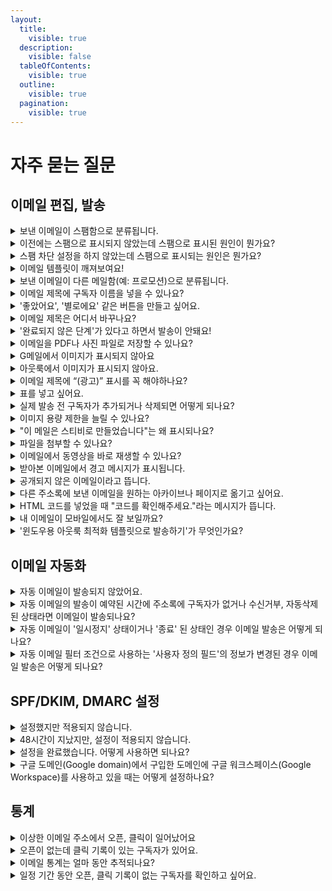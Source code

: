 ```yaml
---
layout:
  title:
    visible: true
  description:
    visible: false
  tableOfContents:
    visible: true
  outline:
    visible: true
  pagination:
    visible: true
---
```


# 자주 묻는 질문

## 이메일 편집, 발송 <a href="#id" id="id"></a>

<details>

<summary>보낸 이메일이 스팸함으로 분류됩니다.</summary>

#### 수신서비스(예: G메일, 네이버, 기업메일 등)에서는 이메일 수신자에게 스팸성 이메일이 발송되지 않도록 자체 스팸 필터 시스템을 운영하고 있습니다.  <a href="#spam" id="spam"></a>

시스템에서 제공하는 필터가 아니더라도 이메일 수신자가 자신의 계정에 설정한 별도의 스팸 필터에 걸리는 경우에도 이메일이 스팸으로 분류되기도 합니다.

스팸으로 분류되는 이유는 수신서비스에 따라 다르고 원인이 다양하기 때문에 정확히 파악하는 것은 어렵지만 일반적으로 아래의 이유로 스팸으로 분류됩니다.

1. 발신 주소와 수신 주소를 동일하게 설정했습니다.
2. 발신 주소로 사용하는 도메인이 의심스러운 도메인으로 판단됐습니다.
3. 이메일의 제목 또는 내용 등 자체 정책에 따라 이메일을 스팸으로 판단했습니다.

2는 SPF, DKIM, DMARC 설정을 하는 것을 추천합니다. 3은 수신 서비스의 정책에 따라 처리된 부분이기 때문에 수신 서비스의 이메일 관리자에게 문의하면 가장 빠르게 원인을 파악할 수 있습니다.

스팸으로 표시되는 비율을 줄일 수 있는 다른 방법이 궁금하다면 아래 글도 참고해보세요.

[prevent-email-spam-marking.md](../tip/overview/prevent-email-spam-marking.md "mention")

</details>

<details>

<summary>이전에는 스팸으로 표시되지 않았는데 스팸으로 표시된 원인이 뭔가요?</summary>

수신자의 최근 스팸 메일 수신 차단 설정이 변경됐거나 사용하고 있는 메일 서비스(예: @naver.com, @gmail.com 등)의 스팸 판단 정책이 변경됐기 때문일 수 있습니다. 또는 이메일의 제목, 내용 등이 이메일 수신 서비스의 스팸 필터 점검 기준에 따라 스팸성 메일로 판단됐기 때문일 수 있습니다.\
\
따라서 이메일의 내용을 수정하거나 수신자의 스팸 메일 수신 설정을 확인해보는 것이 좋습니다.\
\*내가 자주 사용하는 발신자 이메일 주소를 구독자가 자신이 사용하는 메일 서비스(예: 네이버, G메일, 그룹 메일 등)의 '주소록'에 추가하면 스팸 메일로 분류될 확률이 낮아집니다. 따라서 구독자에게 자주 사용하는 발신자 이메일 주소를 '주소록'에 추가할 수 있도록 안내해주면 스팸 메일함으로 분류되는 것을 방지할 수 있습니다.

</details>

<details>

<summary>스팸 차단 설정을 하지 않았는데 스팸으로 표시되는 원인은 뭔가요?</summary>

개인의 스팸 차단 설정이 원인이 아니라면 구독자가 사용하는 이메일 서비스(예: 네이버, G메일, 그룹 메일 등)의 스팸 차단 필터에 걸려 스팸으로 분류되거나 수신이 차단된 상황일 수 있습니다.&#x20;

스티비에서는 이미 발송 처리를 완료한 상황이고 받아본 이메일을 어떻게 어떤 기준에 따라 처리할지는 수신 서비스의 정책과 기준에 따라 달라지기 때문에 이런 경우에는 구독자가 사용하는 이메일 수신 서비스 쪽으로 문의를 해보면 원인을 보다 정확하게 파악할 수 있습니다.&#x20;

</details>

<details>

<summary>이메일 템플릿이 깨져보여요!</summary>

우선 외부(예: 워드, 한글, 메모장 등)에서 텍스트를 복사해서 붙여넣었는지 확인해주세요. 이메일과 에디터에서 호환되지 않는 코드가 섞여 들어간 경우 문제를 일으키는 경우가 있습니다. 이 경우 텍스트 편집 툴바 위쪽에 있는 \[스타일 제거하기(T에 빗금)]를 클릭해 스타일을 초기화 한 뒤 다시 편집해보세요. 그래도 문제가 계속 된다면 상자를 지웠다가 다시 추가한 뒤 '서식 없이 붙여넣기(ctrl+shift+v)'로 텍스트만 붙여넣고 스타일 편집은 에디터를 사용해 작업해보세요.

그 외 다른 해결 방법이 궁금하다면 아래 도움말도 참고해보세요.

[email-content-mismatch.md](../tip/overview/email-content-mismatch.md "mention")

</details>

<details>

<summary>보낸 이메일이 다른 메일함(예: 프로모션)으로 분류됩니다.</summary>

#### 수신서비스에서는 이메일 내용을 자체 기준에 따라 판단해 일반 메일함이 아닌 다른 메일함(예: 업데이트, 프로모션, SNS, 쇼핑 등)으로 분류하기도 합니다.  <a href="#promotions" id="promotions"></a>

분류되는 기준은 여러가지 요인이 있고 심지어 같은 내용의 이메일도 경우에 따라 다르게 분류하기도 합니다. \
\
따라서 이메일이 다른 메일함으로 분류되지 않을 수 있도록 네이버 메일의 경우는 [자동 분류](https://help.naver.com/service/5632/contents/1169?osType=PC\&lang=ko) 기능을 사용하거나 G메일의 경우 [필터](https://support.google.com/mail/answer/6579?hl=ko#zippy=%2C%ED%95%84%ED%84%B0-%EB%A7%8C%EB%93%A4%EA%B8%B0) 설정을 해줄 것을 구독자에게 안내해보는 것도 좋습니다. \
\
\*[웰컴 이메일](../getting-started/welcome-email.md)을 사용해 구독 신청을 하는 구독자에게 인사하면서 뉴스레터를 잘 받아보는 방법에 대해 안내해보는 것도 좋은 방법입니다.

</details>

<details>

<summary>이메일 제목에 구독자 이름을 넣을 수 있나요?</summary>

#### 메일머지기능을 사용하면 구독자별 개인화된 이메일을 만들 수 있습니다. <a href="#personalized-merge" id="personalized-merge"></a>

자세한 내용은 [personalized-merge.md](edit/personalized-merge.md "mention")를 참고해 주세요.

</details>

<details>

<summary>'좋았어요', '별로에요' 같은 버튼을 만들고 싶어요.</summary>

뉴스레터를 받아보면 종종 '좋았어요' 또는 '별로에요' 같은 버튼을 확인할 수 있습니다. 이 기능을 주로 만족도 조사라고 합니다. 만족도 조사는 구글 폼(Google Form)이나 타이프폼(Typeform) 등을 통해 조사 양식을 만들고 이 양식으로 이어지는 링크를 텍스트나 버튼 상자에 넣어주면 됩니다.\
\
버튼이나 텍스트에 링크를 넣는 방법은 아래 도움말을 참고해주세요.

[텍스트 편집하기](edit/using-edit-box/text.md)

[버튼 상자 사용하기](edit/using-edit-box/button.md)\


뉴스레터로 만족도 조사를 받는 방법에 대해서는 스티비 블로그를 통해 소개한 적이 있습니다. 자세한 내용은 아래 블로그 글을 참고해주세요.

[뉴스레터 피드백을 수집하는 3가지 방법](https://blog.stibee.com/%EB%89%B4%EC%8A%A4%EB%A0%88%ED%84%B0-%ED%94%BC%EB%93%9C%EB%B0%B1%EC%9D%84-%EC%88%98%EC%A7%91%ED%95%98%EB%8A%94-3%EA%B0%80%EC%A7%80-%EB%B0%A9%EB%B2%95-450e20709995)

</details>

<details>

<summary>이메일 제목은 어디서 바꾸나요?</summary>

이메일 제목은 이메일 편집 단계 중 \[발송 정보] 단계에서 수정할 수 있습니다. 이메일 편집 단계 중 \[발송 정보]를 클릭해서 단계로 이동한 뒤 제목을 수정해보세요.

</details>

<details>

<summary>'완료되지 않은 단계'가 있다고 하면서 발송이 안돼요!</summary>

이메일을 새로 만들거나 수정할 때, 모든 단계의 입력을 완료해야 이메일을 발송할 수 있습니다.

입력이 완료된 단계는 제목 옆에 가 표시됩니다. 가 표시되지 않은 단계를 클릭해서 입력되지 않은 정보가 있는지 확인하세요.

![](https://help.stibee.com/hc/article\_attachments/4756497333903/6270c4efac206.png)

입력이 완료되지 않은 단계가 있는 경우, **예약하기** 또는 **발송하기**를 클릭하면 **입력이 완료되지 않은 단계가 있습니다**라는 오류 메시지가 표시됩니다.

</details>

<details>

<summary>이메일을 PDF나 사진 파일로 저장할 수 있나요?</summary>

#### 제작한 뉴스레터를 PDF로 저장하고 싶다면 브라우저(예: 크롬, 엣지 등)에서 제공하는 자체 인쇄 기능을 사용해 PDF로 저장해야 합니다. 뉴스레터를 이미지로 캡처하고 싶다면 별도의 프로그램을 사용하여 직접 캡쳐해야 합니다.  <a href="#pdf" id="pdf"></a>

PDF로 저장하거나 이미지로 캡처하고 싶은 경우에는 이메일이 발송 완료되면 자동으로 생성되는 '공유용 URL' 페이지를 인쇄하거나 캡처하면 됩니다.&#x20;

1. PDF로 저장하거나 캡처하고 싶은 이메일을 목록에서 선택합니다.
2. 이메일 대시보드에서 '이메일 URL' 부분에 \[URL 복사하기] 파란 글씨를 클릭해 공유용 URL을 복사합니다.
3. 브라우저의 URL 입력창에 2번에서 복사한 공유용 URL을 붙여넣어 페이지로 이동합니다.
4. 이동한 페이지에서 브라우저의 인쇄 기능을 사용하거나 외부 프로그램을 사용해 캡처합니다.

</details>

<details>

<summary>G메일에서 이미지가 표시되지 않아요</summary>

사용자의 설정에 따라 이렇게 외부 이미지를 바로 표시하지 않고, 사용자의 확인을 거쳐 표시하기도 합니다. Gmail 사용자에게 외부 이미지 표시 설정 방법을 안내하려면 [Gmail 이미지 표시 여부 선택하기](https://support.google.com/mail/answer/145919)를 참고하세요\
\
사용자가 항상 외부 이미지를 표시하겠다고 설정했음에도 이미지가 바로 표시되지 않는다면, Gmail의 수신 정책에 따른 것일 수 있습니다.\
\
여러가지 요인이 있지만 대부분의 경우 발신자 이메일 주소 도메인의 SPF를 설정하면 해결됩니다. SPF를 설정하는 방법은 [발신자 이메일 주소 도메인의 SPF, DKIM 설정하기](https://help.stibee.com/hc/ko/articles/4756529633423)를 참고하세요.

</details>

<details>

<summary>아웃룩에서 이미지가 표시되지 않아요.</summary>

아웃룩은 보안설정에 의해 이미지를 바로 다운로드하지 않고 사용자의 설정이나 확인 이후에 이미지를 표시하는 경우가 있습니다.

아래의 링크를 참고해 설정을 변경해보시기 바랍니다.

[전자 메일 메시지에서 그림 자동 다운로드 차단 또는 차단](https://support.microsoft.com/ko-kr/office/%EC%A0%84%EC%9E%90-%EB%A9%94%EC%9D%BC-%EB%A9%94%EC%8B%9C%EC%A7%80%EC%97%90%EC%84%9C-%EA%B7%B8%EB%A6%BC-%EC%9E%90%EB%8F%99-%EB%8B%A4%EC%9A%B4%EB%A1%9C%EB%93%9C-%EC%B0%A8%EB%8B%A8-%EB%98%90%EB%8A%94-%EC%B0%A8%EB%8B%A8-%ED%95%B4%EC%A0%9C-15e08854-6808-49b1-9a0a-50b81f2d617a)

</details>

<details>

<summary>이메일 제목에 “(광고)” 표시를 꼭 해야하나요?</summary>

#### 정보통신망법에 따라 영리목적의 광고성 정보를 포함한 이메일은 제목에 “(광고)” 표시를 해야 합니다. 이를 지키지 않으면 과태료 부과 및 형사처분의 대상이 될 수 있습니다. <a href="#a-d-display-in-titles" id="a-d-display-in-titles"></a>



영리목적의 광고성 정보는 이메일을 보내는 사람이 경제적 이득을 취할 목적으로 보내는 자기 자신에 대한 정보나 보내는 사람이 제공할 재화나 서비스의 내용을 말합니다.&#x20;

하지만 이는 일반적인 내용일 뿐이고 영리목적의 광고성 정보에 해당하는지 여부는 사안마다 다릅니다. 따라서 보내는 사람이 누구인지, 보내는 내용이 무엇인지에 따라 세심하게 검토할 필요가 있습니다.&#x20;

자세한 내용은 KISA 불펍스팸대응센터의 [광고 정보 전송시 준수사항](https://spam.kisa.or.kr/spam/na/ntt/selectNttInfo.do?mi=1020\&bbsId=1002\&nttSn=1171)을 참고하세요.



비영리단체의 일반적인 활동은 영리목적이 아니기 때문에 정보통신망법에서 규정한 “(광고)” 표시 대상에 해당하지 않습니다. 단, 비영리단체라고 하더라도 수익을 얻기 위한 목적으로 이메일을 보낸다면 “광고” 표시를 해야 합니다. 비영리단체의 “(광고)“ 표시 기준이 궁금하다면 [비영리단체는 이메일 제목에 “(광고)” 표시를 하지 않아도 되나요?](https://blog.stibee.com/%EB%B9%84%EC%98%81%EB%A6%AC%EB%8B%A8%EC%B2%B4%EB%8A%94-%EC%9D%B4%EB%A9%94%EC%9D%BC-%EC%A0%9C%EB%AA%A9%EC%97%90-%EA%B4%91%EA%B3%A0-%ED%91%9C%EC%8B%9C%EB%A5%BC-%ED%95%98%EC%A7%80-%EC%95%8A%EC%95%84%EB%8F%84-%EB%90%98%EB%82%98%EC%9A%94-3b7cc96a260e)를 참고하세요.

\
내가 보내는 이메일이 광고성 정보에 해당하는지 여부가 궁금하신 경우에는 [저도 이메일 제목에 “(광고)” 표시 꼭 해야하나요?](https://blog.stibee.com/%EC%A0%80%EB%8F%84-%EC%9D%B4%EB%A9%94%EC%9D%BC-%EC%A0%9C%EB%AA%A9%EC%97%90-%EA%B4%91%EA%B3%A0-%ED%91%9C%EC%8B%9C%EA%BC%AD-%ED%95%B4%EC%95%BC%ED%95%98%EB%82%98%EC%9A%94-1b755ec42878) 를 참고해보시면 좋습니다.&#x20;

</details>

<details>

<summary>표를 넣고 싶어요.</summary>

스티비 밖에서 다른 프로그램을 사용해서 표를 만든 다음, 이 표를 이미지로 저장한 뒤 스티비 이메일 편집기의 이미지 상자를 선택해서 이미지로 표를 넣으면 됩니다.

#### 왜 표를 스티비에서 바로 만들 수 없나요?  <a href="#h_01hf3rxcctd8c23paf0dbp3mcn" id="h_01hf3rxcctd8c23paf0dbp3mcn"></a>

스티비를 통해서 표를 만들어도, 구독자의 수신 환경(이메일 클라이언트 또는 디스플레이나 디바이스 등)에 따라서 의도한 것과 다른 모양으로 표가 출력될 수 있습니다.&#x20;

그러므로, 엑셀이나 파워포인트처럼 손쉽게 표를 만들 수 있는 프로그램을 사용해 표를 만든 다음 이 표를 이미지로 바꾸어서 이메일에 넣으면 더 간편하고 안전하게 표를 넣을 수 있습니다.

</details>

<details>

<summary>실제 발송 전 구독자가 추가되거나 삭제되면 어떻게 되나요?</summary>

일반 이메일 예약 발송, A/B테스트 발송 그룹, 예약된 자동 이메일처럼 아직 발송이 진행되지 않은 경우, **실제 발송 시점**의 구독자 상태에 따라서 발송 유무가 결정됩니다.\


### 일반 이메일 예약 발송 <a href="#h_79478a8598" id="h_79478a8598"></a>

주소록 A에 있는 전체 구독자 A, B, C에게 전달되는 일반 이메일을 예약 발송하는 경우를 가정해보겠습니다.

* 발송 대상 : 주소록 A 전체 구독자 (A, B, C)
* 이메일 예약 일시 : 2021년 11월 05일 오후 12:00
* 이메일 발송 예정 일시 : 2021년 11월 06일 오후 12:00

이메일이 발송되기 전인 2021년 11월 05일 오후 1:00에 구독자 A는 **수신거부**, 구독자 B는 **완전삭제** 상태로 변경이 된다면 실제 발송이 이루어지는 2021년 11월 06일 오후 12:00에 구독자 A, B에게는 메일이 발송되지 않으며, 구독자 C (구독 중)에게만 메일이 발송됩니다.\
\


### 일반 이메일 A/B 테스트 <a href="#h_d56c0fa9f7" id="h_d56c0fa9f7"></a>

주소록 A에 있는 전체 구독자 A, B, C, D, E, F, G, H, I, J에게 전달되는 일반 이메일에서 A/B 테스트를 진행한다고 가정해보겠습니다.

* 발송 대상 : 주소록 A 전체 구독자 (A, B, C, D, E, F, G, H, I, J)
*   A/B 테스트 : 테스트 그룹 (50%), 발송 그룹 (50%)

    → 전체 발송 대상 중 50%의 테스트 그룹에 발송하고 1일 후에 성과가 더 좋은 버전을 나머지 50%의 발송 그룹에게 발송합니다.
* 이메일 발송 예정 일시 (테스트 그룹) : 2021년 11월 05일 오후 12:00
* 이메일 발송 예정 일시 (발송 그룹) : 2021년 11월 06일 오후 12:00

테스트 그룹에 이메일이 발송된 후 발송 그룹에 이메일이 발송되기 전인 2021년 11월 05일 오후 1:00에 구독자 K가 주소록에 **추가**되었고 발송 그룹에 포함되어 있던 구독자 G가 **수신거부** 상태로 변경되었다면 실제 발송 그룹에 발송이 이루어질 때 구독자 G에게는 발송이 진행되지 않고 구독자 K는 발송 그룹에 추가되어 발송이 이루어집니다.

&#x20;

### 발송대기 상태의 자동 이메일 <a href="#h_63adf3f7b1" id="h_63adf3f7b1"></a>

자동 이메일의 '지연 발송' 또는 '발송 시간대' 설정에 따라 트리거 조건을 만족했음에도 불구하고 바로 발송이 이루어지지 않고 '발송대기' 상태로 구독자에게 발송이 예약되어 있을 수 있습니다. '발송대기' 상태의 구독자를 구독자 목록에서 실제 발송이 이루어지기 전에 삭제하면 자동 이메일 발송은 이루어지지 않습니다.

그 외 자동 이메일에서 구독자 상태, 자동 이메일 상태, 필터 조건에 따른 발송 유무가 궁금하시다면 여기를 참고해주세요.

</details>

<details>

<summary>이미지 용량 제한을 늘릴 수 있나요?</summary>

#### 요금제와 관계없이 이미지 1개당 용량은 5MB로 제한합니다. <a href="#image-file-size" id="image-file-size"></a>

단, 유료, 무료 유무에 따라 한 개의 이메일에 업로드할 수 있는 이미지 용량이 다릅니다.

### 스타터 요금제(무료) <a href="#h_01h9t657nptc21arnfy3snpp2y" id="h_01h9t657nptc21arnfy3snpp2y"></a>

* 이미지 용량 제한: 개당 5MB까지
* 이메일 1개에 업로드할 수 있는 전체 이미지 용량: 총 5MB까지 업로드 가능

스타터 요금제는 한 개의 이메일에 5MB의 이미지를 최대 1개까지 등록할 수 있습니다.



### 스탠다드, 프로, 엔터프라이즈 요금제(유료) <a href="#h_01h9t657npxst23nnbf4h3hrat" id="h_01h9t657npxst23nnbf4h3hrat"></a>

* 이미지 용량 제한: 개당 5MB까지
* 이메일 1개에 업로드할 수 있는 전체 이미지 용량: 제한 없음

스탠다드, 프로, 엔터프라이즈 요금제에서는 이메일 한개당 5MB의 이미지를 제한 없이 등록할 수 있습니다.  만약, 5MB를 초과하는 이미지가 있다면, 이미지 편집 프로그램이나 웹사이트([tinyPNG](https://tinypng.com/), [이미지프레소](http://imgpresso.co.kr/))에서 이미지 용량 최적화 도구를 사용해 용량을 줄인 후 추가하세요.

**\*주의.** 스티비를 단순한 이미지 호스팅 용도로 사용하는 것은 정책상 금지하고 있으며, 정책 위반이 의심되는 경우 서비스 사용을 제한할 수 있습니다.

</details>

<details>

<summary>"이 메일은 스티비로 만들었습니다"는 왜 표시되나요?</summary>

무료인스타터 요금제를 사용하면 이메일 하단에 스티비 스폰서 배너가 자동으로 추가됩니다. 스탠다드 요금제를 사용하면 추가되지 않습니다.

</details>

<details>

<summary>파일을 첨부할 수 있나요?</summary>

파일을 첨부할 수 없습니다. 파일이 첨부된 이메일을 대량으로 발송하여 악성코드 유포 등의 위험이 있기 때문입니다.

파일 공유 서비스([네이버 클라우드](https://cloud.naver.com/), [구글 드라이브](http://drive.google.com/), [드롭박스](https://www.dropbox.com/) 등)에 업로드한 파일의 다운로드 링크를 이메일 본문에 추가하면, 파일을 첨부하지 않고도 구독자에게 파일을 전달할 수 있습니다.

</details>

<details>

<summary>이메일에서 동영상을 바로 재생할 수 있나요?</summary>

#### 이메일 환경에서 동영상을 바로 재생하고 싶어요.

스티비의 \[동영상 미리보기 상자]는 유튜브 공유 링크를 입력하면 자동으로 썸네일을 불러오고 동영상 링크가 적용됩니다. (공개된 영상만 사용 가능합니다.) 하지만 아쉽게도 이메일 수신 환경(Gmail, 네이버 메일 등)에서 동영상을 이메일에서 바로 재생될 수 있도록 기능을 제공하고 있지 않아 이메일 환경에서는 영상을 바로 재생하는 것이 어렵습니다.

이메일 환경에서는 다른 외부 페이지로 이동해 영상을 재생하는 것만 가능합니다. 다만, GIF 이미지는 지원이 가능하기 때문에 짧은 영상이라면 GIF 이미지로 변환해 \[이미지 상자]에 넣어 사용할 수 있습니다.

#### 이메일을 공유용 URL로 확인하면 동영상이 바로 재생됩니다.

이메일 환경에서는 동영상으로 바로 재생하는 것이 불가하지만 메일 발송 후 생성되는 \[[공유용 URL](https://help.stibee.com/hc/ko/articles/4756411450895)]로 메일을 확인했을 때, \[동영상 미리보기] 상자에 적용된 영상을 본문 내에서 바로 재생하는 것이 가능합니다.

영상을 꼭 본문 안에서 확인해야 한다면 메일 본문에 '메일을 여기(공유용 URL 링크)에서 확인해주세요.' 와 같은 내용을 추가해 웹에서 메일 내용을 확인할 수 있도록 구성하는 것도 좋은 방법입니다.

</details>

<details>

<summary>받아본 이메일에서 경고 메시지가 표시됩니다.</summary>

스티비와 같은 이메일 마케팅 서비스를 사용하는 경우 실제 이메일 발송이 이루어지는 서버의 도메인 주소와(예: stibee.com) 발신자 주소(보내는 사람)로 설정된 이메일의 도메인 주소(예: naver.com, gmail.com)가 다를 수 밖에 없습니다. \
\
따라서 이메일을 수신하는 서버 쪽에서는 서버의 도메인 주소와 발신자 주소의 도메인 주소가 서로 다르기 때문에 의심스러운 도메인이라고 판단을 해 스팸으로 분류하거나 경고 메시지를 표시하는 경우가 있습니다. \
\
이때 "stibee.com에서 보낸 이메일이지만 내 도메인(예: domain.com, test.com 등)에서 보낸 것이 맞다."를 알려주기 위한 설정을 통해 도메인의 신뢰도를 확보하면 경고 메시지가 표시되는 것을 방지할 수 있습니다. \
\
이 설정을 SPF, DKIM 설정이라고 합니다. SPF, DKIM 설정에 대한 자세한 내용은 [여기](managing-sender/spf-dkim.md)를 참고해주세요.

</details>

<details>

<summary>공개되지 않은 이메일이라고 뜹니다.</summary>

#### 공개되지 않은 이메일이라는 문구가 출력되며 메일 콘텐츠를 확인 할 수 없는 이유는 '콘텐츠 공유 설정'에서 공유용 URL 생성 옵션을 선택하지 않아 공유용 URL이 비활성화 되었기 때문입니다. <a href="#non-public-email" id="non-public-email"></a>

'아카이브'에 있는 이메일과 '웹에서보기' 링크를 클릭했을 때 뜨는 페이지의 URL은 이메일이 발송이 완료되면 생성되는 '공유용 URL'을 사용합니다.\
\
'[콘텐츠 공유 설정](share/configuration.md)'은 개별 이메일 단위에서 설정하거나 워크스페이스 단위에서 설정하여 모든 이메일에 기본적으로 적용되도록 설정할 수 있습니다. 이메일의 공유 설정에서 \[이메일 콘텐츠 공유용 URL을 생성합니다.] 를 체크해주세요.

</details>

<details>

<summary>다른 주소록에 보낸 이메일을 원하는 아카이브나 페이지로 옮기고 싶어요.</summary>

아카이브나 페이지는 주소록과 연동되어 동작합니다. 아카이브나 페이지가 연결된 주소록에 발송하지 않은 이메일을 옮기고 싶은 경우에는 아래 절차에 따라 옮기고 싶은 아카이브나 페이지가 연결된 주소록에 임의로 이메일을 보내고 다시 발행하면 됩니다. 단, 이 경우 발행된 이메일의 날짜는 이메일을 복사해서 임의로 보낸 날짜를 기준으로 결정되며 날짜를 수정하는 것은 불가능합니다.

1. \[이메일 → 옮기고 싶은 이메일을 클릭]해서 이메일을 복사합니다.
2. 복사한 이메일을 옮기고 싶은 아카이브나 페이지가 연결된 주소록에 이메일을 임의로 발송할 그룹을 생성합니다. 그룹에는 이메일을 받아도 상관 없는 이메일 주소를 추가합니다.
3. 2번에서 만든 그룹에 1번에서 복사한 이메일을 발송합니다.
4. 3번에서 발송한 이메일의 발행 설정을 수정해서 페이지나 아카이브에 발행합니다.

</details>

<details>

<summary>HTML 코드를 넣었을 때 "코드를 확인해주세요."라는 메시지가 뜹니다.</summary>

일반적인 웹 환경과 달리 이메일은 특수하기 때문에 일부 HTML 코드의 경우 이메일에서는 동작하지 않는 경우가 있습니다. 에디터에서는 이메일 환경에서는 동작하지 않는 코드가 포함된 상태로 발송되어 문제가 발생하는 것을 막기 위해 일부 HTML 코드는 사용할 수 없도록 제한하고 있습니다. \
\
HTML 코드를 입력했을 때 오류메시지가 뜨거나 작성한 내용이 의도와 다르게 표시된다면 이메일에서 동작하지 않는 HTML 코드를 입력하려고 하지 않았는지 확인해보세요. 에디터에서 사용을 제한하고 있는 HTML 코드는 아래와 같습니다.&#x20;

```
<script>, <head>, <body>, <html>, <style>, <form>, <input>, 
<button>, <noscript>, <meta>, <iframe>
```

</details>

<details>

<summary>내 이메일이 모바일에서도 잘 보일까요?</summary>

#### 스티비로 만든 이메일은 반응형으로 동작하기 때문에, 화면 크기에 따라 최적화 된 레이아웃으로 표시됩니다. <a href="#responsive" id="responsive"></a>

다른 채널과 마찬가지로, 이메일도 모바일 환경의 중요성이 점점 높아지고 있습니다. 구독자 특성에 따라 다르지만, 이메일을 모바일에서 열어보는 비율은 점점 높아지고 있습니다. 커머스 유형의 이메일은 모바일에서 열어보는 비율이 70% 이상인 경우가 많습니다. 스티비로 만든 이메일은 반응형\*으로 동작하기 때문에, 화면 크기에 따라 최적화 된 레이아웃으로 표시됩니다.

_반응형이란, 화면 크기에 따라 페이지 구성이 동적으로 변하는 방식입니다. 웹에서는 흔히 반응형 웹(Responsive Web)이라는 표현을 사용합니다. 이메일은 반응형 웹페이지에서 사용하는 코드를 그대로 사용할 수 없습니다._

예를 들어, 화면 크기가 충분히 큰 PC 화면에서는 2단으로 보이는 내용이, 화면 크기가 작은 모바일 화면에서는 1단으로 정렬되어 표시됩니다.

</details>

<details>

<summary>'윈도우용 아웃룩 최적화 템플릿으로 발송하기'가 무엇인가요?</summary>

#### '윈도우용 아웃룩'은 일반적인 이메일 서비스와는 달리 이메일 콘텐츠 렌더링 방식 차이가 존재하며, 스티비 템플릿과 같은 HTML 이메일이 정상적으로 표시되지 않는 문제가 있습니다. <a href="#windows-outlook" id="windows-outlook"></a>

이 문제를 해결하려면 테스트 발송하기, HTML 내보내기, 예약하기, 발송하기 화면에서 \[윈도우용 아웃룩 최적화 템플로 발송하기]를 선택하면 됩니다.

스티비의 템플릿은 반응형 웹처럼 화면 크기에 맞게 자동으로 레이아웃을 조정합니다. 예를 들어, 2단 텍스트 상자, 2단 이미지 상자, 이미지+텍스트 상자 등이 화면 크기에 따라 1단으로 조정되는데요.&#x20;

\[윈도우용 아웃룩 최적화 템플릿으로 발송하기]를 선택하는우경, 일부 모바일 환경에서 '반응형'으로 동작하지 않고 '데스크톱 버전'으로 표시될 수 있습니다. 따라서, 구독자 중 윈도우용 아웃룩을 사용하는 비율이 높을 때만 윈도우용 아웃룩 최적화 템플릿으로 발송하기를 선택하는 것을 권장합니다. '윈도우용 아웃룩' 사용 비율은 이메일 또는 주소록 대시보드에서 확인할 수 있습니다.

_스티비 1년 전 업데이트 시간 에디터의 이메일 처리 방식이 개선되어 2021년 1월 1일 이후에 가입한 계정에는 이 옵션이 표시되지 않습니다. 추후 2021년 1월 1일 이전에 생성된 워크스페이스에서도 이 옵션이 표시되지 않을 예정입니다._

</details>



## 이메일 자동화 <a href="#automation" id="automation"></a>

<details>

<summary>자동 이메일이 발송되지 않았어요.</summary>

자동 이메일이 '[실행중](automation/sending.md#undefined-3)' 상태이지만 발송되지 않는 경우에는 아래 가이드에 따라 이상이 없는지 여부를 확인해보세요. 만약에 이상이 없다면 스티비 고객센터를 통해 문의해주시면 자세하게 답변을 받아보실 수 있습니다.

### 주소록에 구독자가 등록되어 있는지 확인해보세요 <a href="#h_371ba26571" id="h_371ba26571"></a>

스티비는 \[주소록]에 등록된 구독자에게만 이메일을 발송할 수 있습니다. 우선 이메일이 발송이 되어야 하는 구독자가 주소록에 등록이 되어있는지 확인해보세요. 주소록에 등록이 되어있다면 혹시 자동 이메일이 '그룹'에 발송되도록 설정이 되어있는지 여부도 확인해봅니다. \[그룹]에 발송이 되도록 설정이 되어있다면 구독자가 그 그룹에 추가되어있는지 여부도 확인해보세요.

&#x20;

### 자동 이메일이 '실행중' 상태에서 이벤트가 일어났는지 확인해보세요 <a href="#h_856e1beabb" id="h_856e1beabb"></a>

자동 이메일은 '실행중' 상태에서 발생한 트리거 조건에 대해서만 이메일이 발송됩니다. 자동 이메일이 '작성중', '일시정지', '종료' 상태인 경우에 발생한 트리거에 대해서는 이메일이 발송되지 않습니다.\
\
예를 들어 '주소록에 추가됨' 트리거를 사용하고 있고 이 이메일을 오후 12시에 일시정지 한 후에 오후 1시에 다시 시작을 한 상황을 가정해보겠습니다. 만약에 오후 12시에서 1시 사이에 구독자가 주소록에 추가됐다면 이때 이메일은 '일시정지' 상태이기 때문에 트리거는 동작하지 않고 이메일도 발송되지 않습니다. 그리고 다시 이메일을 '실행중' 상태로 변경한다고 해서 '일시정지' 상태에서 발생한 조건들에 대해서 이메일이 자동으로 발송되지는 않게 됩니다.\
\
'발송성공' 또는 '발송실패' 트리거의 경우에도 자동 이메일이 아직 '실행중'이기 이전에 트리거 조건이 되는 이메일이 발송됐다면 이 경우도 자동 이메일은 발송되지 않습니다. 예를 들어 A 이메일을 오전 11:00에 발송했고 A 이메일을 '발송 성공' 조건으로 하는 B 자동 이메일을 오후 12에 '실행중' 상태로 변경했다면 자동 이메일이 '실행중' 상태로 변경되기 이전에 이미 A이메일이 발송됐기 때문에 트리거는 동작하지 않게 되고 자동 이메일도 발송이 되지 않습니다.\


### 자동 이메일의 발송시간대 설정을 확인해보세요 <a href="#h_ddfa162a1c" id="h_ddfa162a1c"></a>

사용자가 설정한 발송 시간대가 아닐 때 트리거 조건을 만족하는 경우에는 이메일이 바로 발송되지 않고 다음 가장 빠른 발송 시간대에 발송이 이루어지게 됩니다. 자동 이메일의 '발송 대기' 목록에서 발송이 예약된 구독자들 명단을 확인할 수 있습니다.\
\


### 자동 이메일의 필터 설정을 확인해보세요 <a href="#h_f48b2fa42b" id="h_f48b2fa42b"></a>

트리거 조건은 만족했지만 설정한 필터 조건에 걸려 실제 이메일이 발송되지 않았을 수 있습니다. 트리거와 필터 조건의 설정을 다시 한번 확인해보세요.

</details>

<details>

<summary>자동 이메일의 발송이 예약된 시간에 주소록에 구독자가 없거나 수신거부, 자동삭제 된 상태라면 이메일이 발송되나요?</summary>

발송되지 않습니다. 실제로 발송이 이루어지는 시점에 구독자의 구독 상태를 한번 더 조회 후 발송이 이루어집니다.

예를 들어 10월 10일 오전 10시에 자동 이메일 발송이 예약된 구독자가 10월 10일 오전 9시에 주소록에서 완전히 삭제되거나 구독 상태가 '수신거부', '자동삭제' 로 변경되었고 발송이 예약된 10월 10일 오전 10시까지 이 상태가 유지되었다면 예약된 이메일은 발송되지 않습니다.

</details>

<details>

<summary>자동 이메일이 '일시정지' 상태이거나 '종료' 된 상태인 경우 이메일 발송은 어떻게 되나요?</summary>

발송되지 않습니다. 예약된 자동 이메일이 발송되는 시점에 자동 이메일의 '상태'에 따라 발송 여부가 결정됩니다.

예를 들어 10월 10일 오전 10시에 자동 이메일 발송이 예약되어 있는 상태로 10월 10일 오전 9시에 자동 이메일이 '일시정지' 되었고 이 상태가 발송이 예약된 오전 10시까지 유지 된다면 이메일은 발송되지 않습니다.

만약에 '일시정지' 된 이메일이 오전 10시 전에 다시 '실행중' 상태로 변경되었다면 이메일은 정상적으로 발송됩니다.

이메일이 '일시정지' 된 상태로 오전 10시가 지났고 오전 11시에 다시 이메일을 재시작 한 경우에는 오전 10시에 예약되었던 이메일이 다시 발송되지 않습니다.

이메일이 '종료' 된 경우에는 모든 예약 정보가 사라지기 때문에 자동 이메일은 발송되지 않습니다.

</details>

<details>

<summary>자동 이메일 필터 조건으로 사용하는 '사용자 정의 필드'의 정보가 변경된 경우 이메일 발송은 어떻게 되나요?</summary>

발송이 이루어지는 시점의 사용자 정의 필드 정보를 기준으로 이메일의 발송 여부가 결정됩니다.

자동 이메일의 트리거를 '주소록에 추가됨'으로 설정하고 '1시간 뒤 발송' 되도록 설정하였고 이름에 '고'라는 글자가 포함된 경우에만 이메일을 발송하도록 필터를 설정했다고 가정하겠습니다.

10월 10일 오전 9시에 이름이 '고길동'인 구독자가 추가되었고 자동 이메일의 트리거와 필터 조건을 통과하여 같은 날 오전 10시에 이메일 발송이 예약되었습니다.

그런데 오전 9시 30분에 이 구독자의 이름이 '길동'으로 변경되어 기존의 필터 조건을 만족하지 않도록 구독자 정보가 변경되었고 이 상태로 기존에 발송이 예약된 오전 10시가 된다면 이메일은 발송되지 않습니다.

</details>



## SPF/DKIM, DMARC 설정 <a href="#id" id="id"></a>

<details>

<summary>설정했지만 적용되지 않습니다.</summary>

SPF, DKIM, DMARC 설정은 서버 상황에 따라 최대 48시간까지 소요될 수 있습니다. 설정 값이 잘 등록됐다면 보통 48시간 이내에 설정이 안정적으로 적용됩니다. 값을 안내에 따라 잘 등록한 상황이라면 잠시 기다려보세요.&#x20;

</details>

<details>

<summary>48시간이 지났지만, 설정이 적용되지 않습니다.</summary>

**도메인의 네임서버가 등록된 곳에서 설정한 것이 맞는지 확인해 보세요.**\
대부분 도메인을 구입한 곳에 네임서버가 등록되는 것이 일반적이지만 일부 경우에 따라 도메인 구입처와 네임서버를 구입한 곳이 다른 경우가 있습니다.



**SPF 레코드가 2개 이상 설정된 것은 아닌지 확인해보세요.**

스티비의 SPF 값을 등록하기 위해 TXT 값이 아래와 같이 등록되어 있는 것은 아닌지 확인해 보세요.

* v=spf1 include:sub.domain.com \~all
* v=spf1 include:mail.stibee.com \~all

이렇게 두 값이 따로 등록되어 있는 경우 설정이 정상적으로 동작하지 않게 됩니다. 이 경우 아래와 같이 한 줄로 TXT 레코드를 다시 입력해 주세요.

* v=spf1 include:sub.domain.com include:mail.stibee.com \~all



**CNAME, DMARC의 경우 레코드명을 바꿔보세요.**

CNAME 레코드

* stb.\_domainkey.yourdomain.com 으로 설정했다면 stb.\_domainkey로 변경
* stb.\_domainkey로 설정했다면 stb.\_domainkey.yourdomian.com으로 변경

DMARC 레코드

* \_dmarc.yourdomain.com으로 설정했다면 \_dmarc로 변경
* \_dmarc로 설정했다면 \_dmarc.yourdomain.com으로 변경

</details>

<details>

<summary>설정을 완료했습니다. 어떻게 사용하면 되나요?</summary>

설정한 도메인을 사용하는 이메일 주소를 주소록의 발신자 주소로 설정하여 이메일을 보내면 됩니다. 발신자 주소는 \[주소록 > 수정하기]에서 새로운 발신자 이메일 주소를 등록하여 사용할 수 있습니다.

</details>

<details>

<summary>구글 도메인(Google domain)에서 구입한 도메인에 구글 워크스페이스(Google Workspace)를 사용하고 있을 때는 어떻게 설정하나요?</summary>

_\* 이 도움말은 구글 도메인(Google domain)에서 도메인을 구입했고, 구글 워크스페이스(Google workspace)를 함께 사용하는 경우 SPF, DKIM, DMARC를 설정하는 방법에 관한 내용입니다. 일반적인 SPF, DKIM 설정 방법은 아래 링크를  참고 하세요._\
[SPF, DKIM 설정 이해하기 ](managing-sender/spf-dkim.md)\
[DMARC 설정 이해하기](managing-sender/dmarc.md)



'구글 도메인'과 '구글 워크스페이스'를 함께 사용하는 경우 기본 레코드 데이터가 설정된 상태로 사용하게 됩니다. 이 상태에서 스티비와 같은 외부 서비스를 사용하고 SPF, DKIM 등 DNS 설정을 진행하는 경우 기존에 설정된 값을 '맞춤 레코드'로 이동하는 과정이 필요합니다.\
\
먼저, \[Google Workspace] 부분에 있는 모든 값을 복사한 뒤, 기존 값은 삭제하세요. 모든 값을 \[맞춤 레코드] 부분으로 옮겨야 이메일 발송을 정상적으로 발송할 수 있으니 반드시 기존에 설정된 정확한 값을 기록해 주세요.

1. \[Google Workspace] 부분의 값을 모두 복사해서 메모장에 저장하고 화면도 함께 캡처하세요.&#x20;
2. \[Google Workspace] 오른쪽 위의 \[삭제]를 눌러 모든 레코드 값을 삭제해 주세요.
3. \[맞춤 레코드]에 1번에서 복사한 값과 캡처한 화면을 참고해 그대로 추가합니다.



복사한 값을 \[맞춤 레코드]에 추가하는 자세한 방법은 아래와 같습니다. 설명에 있는 yourdomain.com은 예시 도메인으로 실제로는 구글 도메인에서 구입한 도메인이 표시됩니다.



* 호스트 이름이 yourdomain.com이고, 'MX' 유형인 데이터 필드 값은 한 줄씩 추가해 주세요.
* 호스트 이름이 yourdomain.com이고, 'SPF' 유형인 데이터 필드는 삭제해 주세요.
* 호스트 이름이 yourdomain.com이고 , 'TXT' 유형인 데이터는 아래와 같이 수정한 뒤 추가해 주세요. 이 데이터는 SPF 설정에 필요한 값이며, 호스트 이름은 비워두시면 됩니다.
  * 기존: v=spf1 include:\_spf.google.com \~all
  * 수정: v=spf1 include:\_spf.google.com include:mail.stibee.com \~all
* 호스트 이름이 google.\_domainkey.yourdomain.com이고, TXT 유형인 데이터는 전체 값을 \[맞춤 레코드]에 추가해 주세요.\
  **\*주의:** 전체 값을 \[맞춤 레코드]에 추가하지 않으면 이메일 수신, 발신이 정상적으로 이루어지지 않을 수 있어요. 꼭 추가해 주세요.
* 아래 데이터를 \[맞춤 레코드]에 새로 추가해 주세요. 이 데이터는 DKIM 설정에 필요한 값입니다.
  * 호스트 이름: stb.\_domainkey
  * 유형: CNAME
  * 데이터: dkim.stibee.com



만약에, G메일로 보내는 이메일의 양이 5,000건을 초과한다면 DMARC 설정이 필요합니다. 아래 데이터도 함께 추가해 주세요.



* 호스트 이름: \_dmarc
* 유형: TXT
* 데이터: v=DMARC1 ;p=none;



설정이 정상적으로 완료됐는지 여부는 [스티비 실험실](https://lab.stibee.com/domain)에 접속해 도메인을 입력하면 확인할 수 있습니다. 주소록 대시보드 \[발신자 이메일 주소] 정보에서도 확인할 수 있습니다. 설정이 완료되기까지 서버 상황에 따라 '최대 48시간'까지 소요될 수 있으니 참고해 주세요.

설정 여부가 바로 확인이 되지 않는다면 조금 기다린 뒤 다시 한번 상태를 조회해 보시기 바랍니다. 48시간 이후에도 설정한 내용이 조회되지 않는다면 이메일(support@stibee.com) 또는 채팅 문의(로그인 후 화면 오른쪽 아래 물음표 버튼)를 통해 문의해 주세요.

</details>



## 통계 <a href="#id" id="id"></a>

<details>

<summary>이상한 이메일 주소에서 오픈, 클릭이 일어났어요</summary>

종종 이메일을 보내고 나서 오픈, 클릭 기록을 확인했을 때 정상적이지 않은 도메인을 사용하는 구독자 임에도 불구하고 오픈, 클릭 기록이 존재하는 경우가 있습니다. 보통 이 문제는 대부분의 사람들이 많이 사용하는 도메인(예: gmail.com, naver.com)과 비슷한 도메인(예:gmai.com, nacer.com 등)을 사용하는 구독자인 경우가 많습니다.\
\
일반적으로 많이 사용하는 도메인과 비슷한 도메인을 특정 목적으로 구입해서 이 도메인을 사용하는 이메일 주소로 이메일 수신이 가능하도록 설정해 두는 경우가 있습니다. 비슷한 도메인을 구입해서 수신이 가능하도록 설정하는 목적은 스팸성 이메일 발송 또는 특정 정보 수집을 위한 목적 등 원인은 다양할 수 있습니다. \
\
따라서 정상적이지 않은 것으로 판단되는 이메일 주소는 \[[수신거부](https://help.stibee.com/hc/ko/articles/4756415150607)]로 처리하거나 주소록에서 완전히 삭제하여 이메일이 앞으로 발송되지 않도록 조치를 취하는 것이 좋습니다.&#x20;

</details>

<details>

<summary>오픈이 없는데 클릭 기록이 있는 구독자가 있어요.</summary>

스티비의 \[오픈]은 구독자가 이메일을 열어본 경우에 추적됩니다. 다만 종종 \[오픈]기록은 없지만 이메일의 \[클릭]기록은 있는 구독자가 존재할 수 있습니다. 이런 경우는 크게 두가지 경우를 의심해볼 수 있습니다.

**이메일 본문에 삽입된 추적용 이미지가 로드되지 않았습니다.**

스티비에서는 \[오픈] 추적을 위해 이메일 본문에 추적용 이미지를 삽입합니다. 대부분 문제가 없지만 종종 일부 수신 환경(예: 기업 메일, 아웃룩 등)에서는 임의로 추적용 이미지를 이메일 본문을 불러오는 과정에서 로드하지 않는 경우가 있습니다. 또는 종종 사용자의 설정에 따라 이미지를 불러오지 않는 경우도 있습니다. 이런 경우 실제로 구독자가 이메일을 열어봤지만 추적용 이미지를 불러오지 않았기 때문에 \[오픈]기록이 추적되지 않을 수 있습니다.\
\
\[오픈] 추적은 이루어지지 않았지만 실제로 구독자가 이메일을 열어본 경우이기 때문에 \[클릭]기록은 존재할 수 있습니다.

#### 수신 서비스의 스팸봇이 이메일 콘텐츠를 검사하는 과정에서 링크를 클릭했습니다.

수신 서비스(예: G메일, 네이버 등)들에서는 이메일 수신자에게 스팸 메일이 전달되지 않도록 자체적인 스팸 필터링 시스템을 통해 이메일이 스팸인지 아닌지 여부를 판단합니다. 이때 이메일의 내용의 스팸성 여부를 판단하기 위해 스팸봇이 이메일의 링크를 클릭하는 경우가 있습니다. 이런 경우 실제 구독자의 \[클릭] 이 아니지만 \[클릭]으로 추적되는 경우가 있습니다.\
\
스팸봇에 의한 \[클릭]추적을 방지하기 위해 주기적으로 \[클릭]기록을 확인하여 분류 기준을 업데이트하고 있습니다. 정확한 통계를 제공할 수 있도록 계속해서 노력하겠습니다.

</details>

<details>

<summary>이메일 통계는 얼마 동안 추적되나요?</summary>

이메일 통계는 계속해서 집계되며 따로 정해진 기간은 없습니다. \[오픈], \[클릭]이 중복으로 일어난 경우 '상세통계'에는 마지막으로 오픈 또는 클릭이 일어난 시간을 기준으로 기록됩니다. 어떤 구독자가 가장 처음 이메일을 오픈하거나 클릭한 시간을 알고 싶은 경우에는 구독자 별 통계를 참고하면 확인할 수 있습니다.

\***주의**: 이메일을 발송한 뒤에 구독자 정보를 삭제하게 된다면 통계 기록에 문제가 생길 수 있습니다. 스티비의 이메일 통계는 구독자를 기준으로 기록됩니다. 오픈, 클릭 이벤트가 발생했을 때 기록할 구독자 정보가 주소록에 존재하지 않는다면 통계를 기록할 대상이 사라져 결과 표시에 문제가 발생합니다.

</details>

<details>

<summary>일정 기간 동안 오픈, 클릭 기록이 없는 구독자를 확인하고 싶어요.</summary>

프로 요금제부터 사용할 수 있는 '구독자 활동 기반 세그먼트'를 사용하면 일정 기간 동안 오픈, 클릭 기록이 존재하지 않는 구독자를 간단하게 분류할 수 있습니다.

</details>
